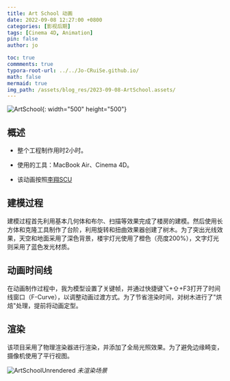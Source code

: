 ```yaml
---
title: Art School 动画
date: 2022-09-08 12:27:00 +0800
categories: [影视后期]
tags: [Cinema 4D, Animation]
pin: false
author: jo

toc: true
commments: true
typora-root-url: ../../Jo-CRuiSe.github.io/
math: false
mermaid: true
img_path: /assets/blog_res/2023-09-08-ArtSchool.assets/
---
```


![ArtSchool](ArtSchool.gif){: width="500" height="500"}

## 概述

- 整个工程制作用时2小时。

- 使用的工具：MacBook Air、Cinema 4D。

- 该动画按照[李翔SCU](https://www.bilibili.com/video/BV177411P7d1/?spm_id_from=333.999.0.0&vd_source=27f8535b972612917de0cca10f45313f教程制作)

## 建模过程

建模过程首先利用基本几何体和布尔、扫描等效果完成了楼房的建模。然后使用长方体和克隆工具制作了台阶，利用旋转和扭曲效果器创建了树木。为了突出光线效果，天空和地面采用了深色背景，楼宇灯光使用了橙色（亮度200%），文字灯光则采用了蓝色发光材质。

## 动画时间线

在动画制作过程中，我为模型设置了关键帧，并通过快捷键⌥+⇧+F3打开了时间线窗口（F-Curve），以调整动画过渡方式。为了节省渲染时间，对树木进行了"烘焙"处理，提前将动画定型。

## 渲染

该项目采用了物理渲染器进行渲染，并添加了全局光照效果。为了避免边缘畸变，摄像机使用了平行视图。

![ArtSchoolUnrendered](ArtSchoolUnrendered.png)
_未渲染场景_

